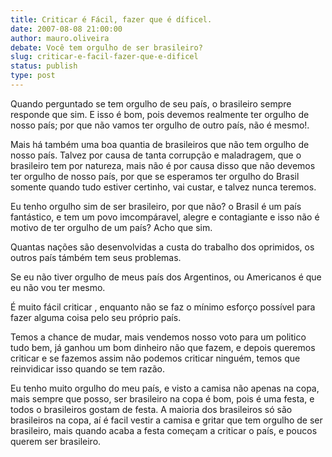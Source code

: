 ```yaml
---
title: Criticar é Fácil, fazer que é díficel.
date: 2007-08-08 21:00:00
author: mauro.oliveira
debate: Você tem orgulho de ser brasileiro?
slug: criticar-e-facil-fazer-que-e-dificel
status: publish 
type: post
---
```


Quando perguntado se tem orgulho de seu país, o brasileiro sempre responde que sim. E isso é bom, pois devemos realmente ter orgulho de nosso país; por que não vamos ter orgulho de outro país, não é mesmo!.  

  

Mais há também uma boa quantia de brasileiros que não tem orgulho de nosso país. Talvez por causa de tanta corrupção e maladragem, que o brasileiro tem por natureza, mais não é por causa disso que não devemos ter orgulho de nosso país, por que se esperamos ter orgulho do Brasil somente quando tudo estiver certinho, vai custar, e talvez nunca teremos.  

  

Eu tenho orgulho sim de ser brasileiro, por que não? o Brasil é um país fantástico, e tem um povo imcompáravel, alegre e contagiante e isso não é motivo de ter orgulho de um país? Acho que sim.  

  

Quantas nações são desenvolvidas a custa do trabalho dos oprimidos, os outros país támbém tem seus problemas.  

Se eu não tiver orgulho de meus país dos Argentinos, ou Americanos é que eu não vou ter mesmo.  

  

É muito fácil criticar , enquanto não se faz o mínimo esforço possível para fazer alguma coisa pelo seu próprio país.   

Temos a chance de mudar, mais vendemos nosso voto para um politico tudo bem, já ganhou um bom dinheiro não que fazem, e depois queremos criticar e se fazemos assim não podemos criticar ninguém, temos que reinvidicar isso quando se tem razão.  

  

Eu tenho muito orgulho do meu país, e visto a camisa não apenas na copa, mais sempre que posso, ser brasileiro na copa é bom, pois é uma festa, e todos o brasileiros gostam de festa. A maioria dos brasileiros só são brasileiros na copa, aí é facil vestir a camisa e gritar que tem orgulho de ser brasileiro, mais quando acaba a festa começam a criticar o país, e poucos querem ser brasileiro.

